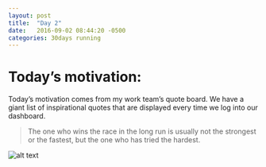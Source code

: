 ```yaml
---
layout: post
title:  "Day 2"
date:   2016-09-02 08:44:20 -0500
categories: 30days running
---
```

# Today’s motivation:

Today’s motivation comes from my work team’s quote board. We have a giant list of inspirational quotes that are displayed every time we log into our dashboard. 
> The one who wins the race in the long run is usually not the strongest or the fastest, but the one who has tried the hardest.
>

![alt text]({{site.baseurl}}/img/day2.jpg "Day 2 - Snapped a screenshot at 5km")